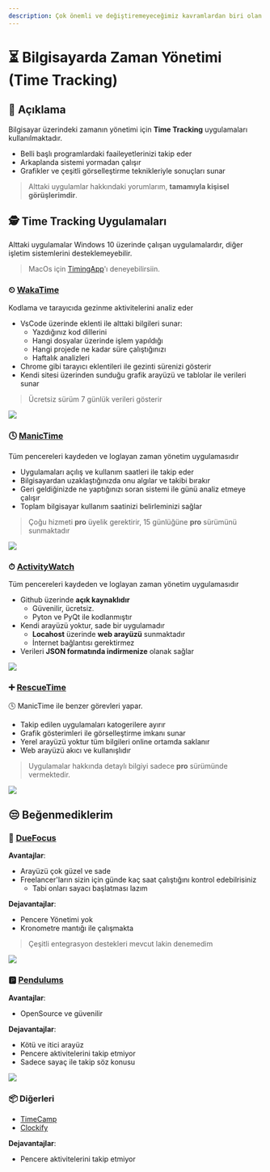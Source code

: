 ```yaml
---
description: Çok önemli ve değiştiremeyeceğimiz kavramlardan biri olan zamanın yönetimi (time tracking) üzerine notlarım
---
```


# ⏳ Bilgisayarda Zaman Yönetimi (Time Tracking)

## 🗽 Açıklama

Bilgisayar üzerindeki zamanın yönetimi için **Time Tracking** uygulamaları kullanılmaktadır.

- Belli başlı programlardaki faaileyetlerinizi takip eder
- Arkaplanda sistemi yormadan çalışır
- Grafikler ve çeşitli görselleştirme teknikleriyle sonuçları sunar

> Alttaki uygulamlar hakkındaki yorumlarım, **tamamıyla kişisel görüşlerimdir**.


## 🕵️‍ Time Tracking Uygulamaları

Alttaki uygulamalar Windows 10 üzerinde çalışan uygulamalardır, diğer işletim sistemlerini desteklemeyebilir.

> MacOs için [TimingApp](https://timingapp.com/)'ı deneyebilirsiin.

### ⏲ [WakaTime](https://wakatime.com/)

Kodlama ve tarayıcıda gezinme aktivitelerini analiz eder

- VsCode üzerinde eklenti ile alttaki bilgileri sunar:
  - Yazdığınız kod dillerini
  - Hangi dosyalar üzerinde işlem yapıldığı
  - Hangi projede ne kadar süre çalıştığınızı
  - Haftalık analizleri
- Chrome gibi tarayıcı eklentileri ile gezinti sürenizi gösterir
- Kendi sitesi üzerinden sunduğu grafik arayüzü ve tablolar ile verileri sunar

> Ücretsiz sürüm 7 günlük verileri gösterir

![](../res/wakatime_ex.png)

### 🕓 [ManicTime](https://www.manictime.com/)

Tüm pencereleri kaydeden ve loglayan zaman yönetim uygulamasıdır

- Uygulamaları açılış ve kullanım saatleri ile takip eder
- Bilgisayardan uzaklaştığınızda onu algılar ve takibi bırakır
- Geri geldiğinizde ne yaptığınızı soran sistemi ile günü analiz etmeye çalışır
- Toplam bilgisayar kullanım saatinizi belirleminizi sağlar

> Çoğu hizmeti **pro** üyelik gerektirir, 15 günlüğüne **pro** sürümünü sunmaktadır

![](../res/manictime_ex.png)

### ⏱ [ActivityWatch](https://github.com/yedhrab/activitywatch)

Tüm pencereleri kaydeden ve loglayan zaman yönetim uygulamasıdır

- Github üzerinde **açık kaynaklıdır**
  - Güvenilir, ücretsiz.
  - Pyton ve PyQt ile kodlanmıştır
- Kendi arayüzü yoktur, sade bir uygulamadır
  - **Locahost** üzerinde **web arayüzü** sunmaktadır
  - İnternet bağlantısı gerektirmez
- Verileri **JSON formatında indirmenize** olanak sağlar

![](../res/activitywatch_ex.png)

### ➕ [RescueTime](https://www.rescuetime.com/)

🕓 ManicTime ile benzer görevleri yapar.

- Takip edilen uygulamaları katogerilere ayırır
- Grafik gösterimleri ile görselleştirme imkanı sunar
- Yerel arayüzü yoktur tüm bilgileri online ortamda saklanır
- Web arayüzü akıcı ve kullanışlıdır

> Uygulamalar hakkında detaylı bilgiyi sadece **pro** sürümünde vermektedir.

![](../res/rescuetime_ex.png)

## 😒 Beğenmediklerim

### 🎯 [DueFocus](https://duefocus.com)

**Avantajlar**:

- Arayüzü çok güzel ve sade
- Freelancer'ların sizin için günde kaç saat çalıştığını kontrol edebilrisiniz
  - Tabi onları sayacı başlatması lazım

**Dejavantajlar**:

- Pencere Yönetimi yok
- Kronometre mantığı ile çalışmakta

> Çeşitli entegrasyon destekleri mevcut lakin denemedim

![](../res/duefocus_ex.png)

### 🅿 [Pendulums](https://pendulums.io/)

**Avantajlar**:

- OpenSource ve güvenilir

**Dejavantajlar**:

- Kötü ve itici arayüz
- Pencere aktivitelerini takip etmiyor
- Sadece sayaç ile takip söz konusu

![](../res/pandelums_ex.png)

### 📦 Diğerleri

- [TimeCamp](https://www.timecamp.com/)
- [Clockify](https://clockify.me/)

**Dejavantajlar**:

- Pencere aktivitelerini takip etmiyor
